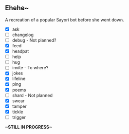 ## Ehehe~

A recreation of a popular Sayori bot before she went down.

- [x] ask 
- [ ] changelog
- [ ] debug - Not planned?
- [x] feed
- [x] headpat
- [ ] help
- [ ] hug
- [ ] invite - To where?
- [x] jokes
- [x] lifeline
- [x] ping
- [x] poems
- [ ] shard - Not planned
- [x] swear
- [x] tamper
- [x] tickle
- [ ] trigger

**\~STILL IN PROGRESS\~**
